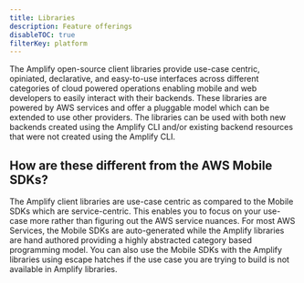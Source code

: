 ```yaml
---
title: Libraries
description: Feature offerings
disableTOC: true
filterKey: platform
---
```


The Amplify open-source client libraries provide use-case centric, opiniated, declarative, and easy-to-use interfaces across different categories of cloud powered operations enabling mobile and web developers to easily interact with their backends. These libraries are powered by AWS services and offer a pluggable model which can be extended to use other providers. The libraries can be used with both new backends created using the Amplify CLI and/or existing backend resources that were not created using the Amplify CLI.  

## How are these different from the AWS Mobile SDKs?
The Amplify client libraries are use-case centric as compared to the Mobile SDKs which are service-centric. This enables you to focus on your use-case more rather than figuring out the AWS service nuances. For most AWS Services, the Mobile SDKs are auto-generated while the Amplify libraries are hand authored providing a highly abstracted category based programming model. You can also use the Mobile SDKs with the Amplify libraries using escape hatches if the use case you are trying to build is not available in Amplify libraries.

<inline-fragment platform="ios" src="~/fragments/lib/ios.md"></inline-fragment>
<inline-fragment platform="android" src="~/fragments/lib/android.md"></inline-fragment>
<inline-fragment platform="js" src="~/fragments/lib/js.md"></inline-fragment>
